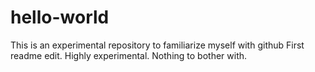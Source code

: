 # hello-world
This is an experimental repository to familiarize myself with github
First readme edit. Highly experimental. Nothing to bother with.
